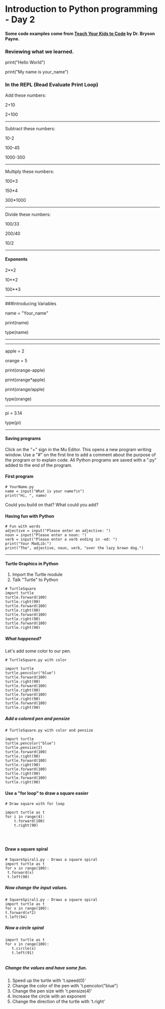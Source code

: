 # Introduction to Python programming - Day 2
#### Some code examples come from [Teach Your Kids to Code](http://teachyourkidstocode.com/) by Dr. Bryson Payne.

### Reviewing what we learned. 

print("Hello World")

print("My name is your_name")

### In the REPL (Read Evaluate Print Loop)
Add these numbers:

2+10  

2+100  


***

Subtract these numbers:

10-2  

100-45  

1000-300

***

Multiply these numbers:

100*3  

150*4  

300*1000 


***

Divide these numbers:

100/33  

200/40 

10/2  


***

#### Exponents

2**2  

10**2  

100**3  


***

###Introducing Variables

name = "Your_name"

print(name)

type(name)

*** 


***

apple = 2  

orange = 5  

print(orange-apple)

print(orange*apple)

print(orange/apple)

type(orange)

***

pi = 3.14

type(pi)
***
#### Saving programs
Click on the "+" sign in the Mu Editor. This opens a new program writing window. Use a "#" on the first line to add a comment about the purpose of the program or to explain code. All Python programs are saved with a ".py" added to the end of the program. 

#### First program
```
# YourName.py
name = input("What is your name?\n")
print("Hi, ", name)

```
Could you build on that? What could you add? 

#### Having fun with Python
```
# Fun with words
adjective = input("Please enter an adjective: ")
noun = input("Please enter a noun: ")
verb = input("Please enter a verb ending in -ed: ")
print("Your MadLib:")
print("The", adjective, noun, verb, "over the lazy brown dog.")
```
---
#### Turtle Graphics in Python
1. Import the Turtle module
2. Talk "Turtle" to Python

```
# TurtleSquare
import turtle
turtle.forward(100)
turtle.right(90)
turtle.forward(100)
turtle.right(90)
turtle.forward(100)
turtle.right(90)
turtle.forward(100)
turtle.right(90)
```
##### What happened? 

Let's add some color to our pen.
```
# TurtleSquare.py with color

import turtle
turtle.pencolor("blue")
turtle.forward(100)
turtle.right(90)
turtle.forward(100)
turtle.right(90)
turtle.forward(100)
turtle.right(90)
turtle.forward(100)
turtle.right(90)
```
##### Add a colored pen and pensize
```
# TurtleSquare.py with color and pensize

import turtle
turtle.pencolor("blue")
turtle.pensize(2)
turtle.forward(100)
turtle.right(90)
turtle.forward(100)
turtle.right(90)
turtle.forward(100)
turtle.right(90)
turtle.forward(100)
turtle.right(90)
```
#### Use a "for loop" to draw a square easier
```
# Draw square with for loop

import turtle as t
for i in range(4):
    t.forward(100)
    t.right(90)
    

    
```
#### Draw a square spiral

```
# SquareSpiral1.py - Draws a square spiral
import turtle as t
for x in range(100):
 t.forward(x)
 t.left(90)
 ```
 ##### Now change the input values.
 ```
 # SquareSpiral1.py - Draws a square spiral
import turtle as t
for x in range(100):
 t.forward(x*2)
 t.left(94)
 ```
 ##### Now a circle spiral
 ```
import turtle as t
for x in range(100):
    t.circle(x)
    t.left(91)
   
 ```
 ##### Change the values and have some fun. 
 1. Speed up the turtle with 't.speed(0)'
 2. Change the color of the pen with 't.pencolor("blue")
 3. Change the pen size with 't.pensize(4)'
 4. Increase the circle with an exponent
 5. Change the direction of the turtle with 't.right' 
 
 
    





